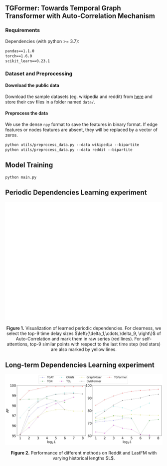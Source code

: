 ## TGFormer: Towards Temporal Graph Transformer with Auto-Correlation Mechanism

### Requirements

Dependencies (with python >= 3.7):

```{bash}
pandas==1.1.0
torch==1.6.0
scikit_learn==0.23.1
```

### Dataset and Preprocessing

#### Download the public data
Download the sample datasets (eg. wikipedia and reddit) from
[here](http://snap.stanford.edu/jodie/) and store their csv files in a folder named
```data/```.

#### Preprocess the data
We use the dense `npy` format to save the features in binary format. If edge features or nodes 
features are absent, they will be replaced by a vector of zeros. 
```{bash}
python utils/preprocess_data.py --data wikipedia --bipartite
python utils/preprocess_data.py --data reddit --bipartite
```

## Model Training
```shell
python main.py

```


## Periodic Dependencies Learning experiment
![Image text](./pdf/Periodic_Dependencies.jpg)
<p align="center">
<b>Figure 1.</b> Visualization of learned periodic dependencies. For clearness, we select the top-9 time delay sizes $\left\{\delta_1,\cdots,\delta_9, \right\}$ of Auto-Correlation and mark them in raw series (red lines). For self-attentions, top-9 similar points with respect to the last time step (red stars) are also marked by yellow lines.
</p>

## Long-term Dependencies Learning experiment
![Image text](./pdf/Long-term_Dependencies.jpg)
<p align="center">
<b>Figure 2.</b> Performance of different methods on Reddit and LastFM with varying historical lengths $L$.
</p>
